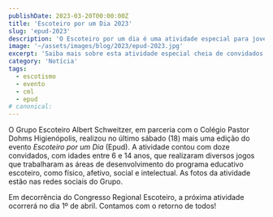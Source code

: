 ```yaml
---
publishDate: 2023-03-20T00:00:00Z
title: 'Escoteiro por um Dia 2023'
slug: 'epud-2023'
description: 'O Escoteiro por um dia é uma atividade especial para jovens que querem visitar o Movimento Escoteiro. Saiba mais sobre o evento!'
image: '~/assets/images/blog/2023/epud-2023.jpg'
excerpt: 'Saiba mais sobre esta atividade especial cheia de convidados que ocorreu dia 18 de março de 2023.'
category: 'Notícia'
tags:
  - escotismo
  - evento
  - cml
  - epud
# canonical:
---
```


O Grupo Escoteiro Albert Schweitzer, em parceria com o Colégio Pastor Dohms Higienópolis, realizou no último sábado (18) mais uma edição do evento _Escoteiro por um Dia_ (Epud). A atividade contou com doze convidados, com idades entre 6 e 14 anos, que realizaram diversos jogos que trabalharam as áreas de desenvolvimento do programa educativo escoteiro, como físico, afetivo, social e intelectual. As fotos da atividade estão nas redes sociais do Grupo.

Em decorrência do Congresso Regional Escoteiro, a próxima atividade ocorrerá no dia 1º de abril. Contamos com o retorno de todos!
